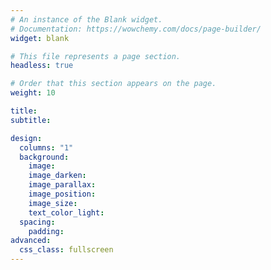 ```yaml
---
# An instance of the Blank widget.
# Documentation: https://wowchemy.com/docs/page-builder/
widget: blank

# This file represents a page section.
headless: true

# Order that this section appears on the page.
weight: 10

title:
subtitle:

design:
  columns: "1"
  background:
    image:
    image_darken:
    image_parallax:
    image_position:
    image_size:
    text_color_light:
  spacing:
    padding:
advanced:
  css_class: fullscreen
---
```

